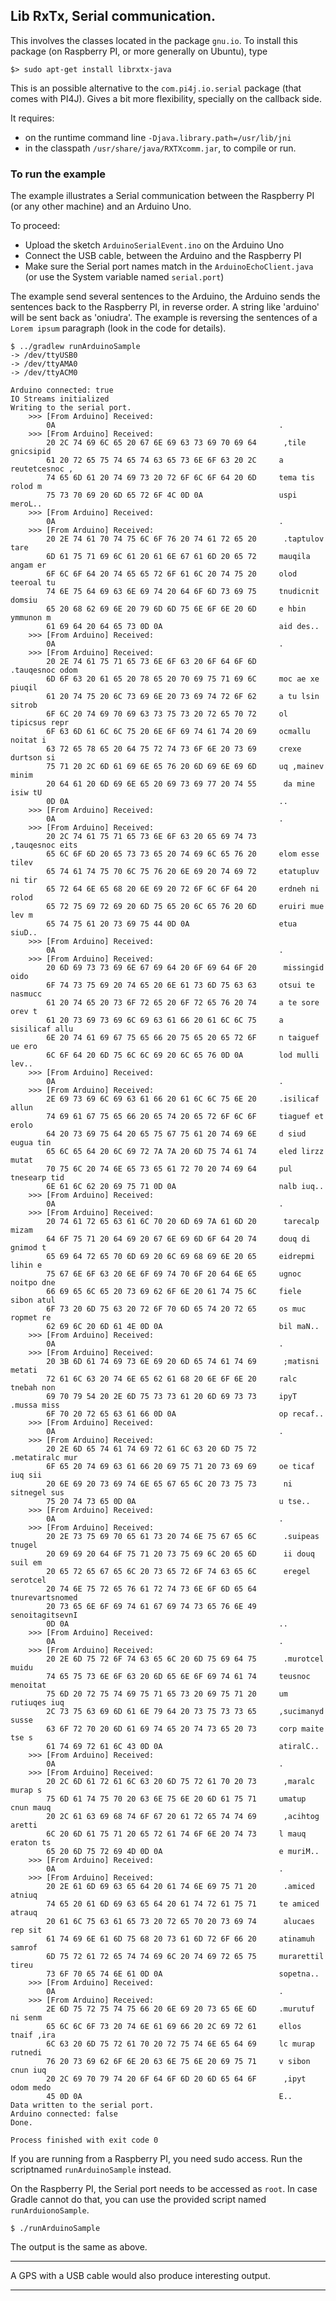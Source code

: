 ## Lib RxTx, Serial communication.
This involves the classes located in the package `gnu.io`.
To install this package (on Raspberry PI, or more generally on Ubuntu), type
```
$> sudo apt-get install librxtx-java
```
This is an possible alternative to the `com.pi4j.io.serial` package (that comes with PI4J).
Gives a bit more flexibility, specially on the callback side.

It requires:
* on the runtime command line `-Djava.library.path=/usr/lib/jni`
* in the classpath `/usr/share/java/RXTXcomm.jar`, to compile or run.

### To run the example
The example illustrates a Serial communication between the Raspberry PI (or any other machine) and an Arduino Uno.

To proceed:
- Upload the sketch `ArduinoSerialEvent.ino` on the Arduino Uno
- Connect the USB cable, between the Arduino and the Raspberry PI
- Make sure the Serial port names match in the `ArduinoEchoClient.java` (or use the System variable named `serial.port`)
    
The example send several sentences to the Arduino, the Arduino sends the sentences back to the
Raspberry PI, in reverse order. A string like 'arduino' will be sent back as 'oniudra'. 
The example is reversing the sentences of a `Lorem ipsum` paragraph (look in the code for details).

```
$ ../gradlew runArduinoSample
-> /dev/ttyUSB0
-> /dev/ttyAMA0
-> /dev/ttyACM0

Arduino connected: true
IO Streams initialized
Writing to the serial port.
	>>> [From Arduino] Received:
		0A                                                  .
	>>> [From Arduino] Received:
		20 2C 74 69 6C 65 20 67 6E 69 63 73 69 70 69 64      ,tile gnicsipid
		61 20 72 65 75 74 65 74 63 65 73 6E 6F 63 20 2C     a reutetcesnoc ,
		74 65 6D 61 20 74 69 73 20 72 6F 6C 6F 64 20 6D     tema tis rolod m
		75 73 70 69 20 6D 65 72 6F 4C 0D 0A                 uspi meroL..
	>>> [From Arduino] Received:
		0A                                                  .
	>>> [From Arduino] Received:
		20 2E 74 61 70 74 75 6C 6F 76 20 74 61 72 65 20      .taptulov tare 
		6D 61 75 71 69 6C 61 20 61 6E 67 61 6D 20 65 72     mauqila angam er
		6F 6C 6F 64 20 74 65 65 72 6F 61 6C 20 74 75 20     olod teeroal tu 
		74 6E 75 64 69 63 6E 69 74 20 64 6F 6D 73 69 75     tnudicnit domsiu
		65 20 68 62 69 6E 20 79 6D 6D 75 6E 6F 6E 20 6D     e hbin ymmunon m
		61 69 64 20 64 65 73 0D 0A                          aid des..
	>>> [From Arduino] Received:
		0A                                                  .
	>>> [From Arduino] Received:
		20 2E 74 61 75 71 65 73 6E 6F 63 20 6F 64 6F 6D      .tauqesnoc odom
		6D 6F 63 20 61 65 20 78 65 20 70 69 75 71 69 6C     moc ae xe piuqil
		61 20 74 75 20 6C 73 69 6E 20 73 69 74 72 6F 62     a tu lsin sitrob
		6F 6C 20 74 69 70 69 63 73 75 73 20 72 65 70 72     ol tipicsus repr
		6F 63 6D 61 6C 6C 75 20 6E 6F 69 74 61 74 20 69     ocmallu noitat i
		63 72 65 78 65 20 64 75 72 74 73 6F 6E 20 73 69     crexe durtson si
		75 71 20 2C 6D 61 69 6E 65 76 20 6D 69 6E 69 6D     uq ,mainev minim
		20 64 61 20 6D 69 6E 65 20 69 73 69 77 20 74 55      da mine isiw tU
		0D 0A                                               ..
	>>> [From Arduino] Received:
		0A                                                  .
	>>> [From Arduino] Received:
		20 2C 74 61 75 71 65 73 6E 6F 63 20 65 69 74 73      ,tauqesnoc eits
		65 6C 6F 6D 20 65 73 73 65 20 74 69 6C 65 76 20     elom esse tilev 
		65 74 61 74 75 70 6C 75 76 20 6E 69 20 74 69 72     etatupluv ni tir
		65 72 64 6E 65 68 20 6E 69 20 72 6F 6C 6F 64 20     erdneh ni rolod 
		65 72 75 69 72 69 20 6D 75 65 20 6C 65 76 20 6D     eruiri mue lev m
		65 74 75 61 20 73 69 75 44 0D 0A                    etua siuD..
	>>> [From Arduino] Received:
		0A                                                  .
	>>> [From Arduino] Received:
		20 6D 69 73 73 69 6E 67 69 64 20 6F 69 64 6F 20      missingid oido 
		6F 74 73 75 69 20 74 65 20 6E 61 73 6D 75 63 63     otsui te nasmucc
		61 20 74 65 20 73 6F 72 65 20 6F 72 65 76 20 74     a te sore orev t
		61 20 73 69 73 69 6C 69 63 61 66 20 61 6C 6C 75     a sisilicaf allu
		6E 20 74 61 69 67 75 65 66 20 75 65 20 65 72 6F     n taiguef ue ero
		6C 6F 64 20 6D 75 6C 6C 69 20 6C 65 76 0D 0A        lod mulli lev..
	>>> [From Arduino] Received:
		0A                                                  .
	>>> [From Arduino] Received:
		2E 69 73 69 6C 69 63 61 66 20 61 6C 6C 75 6E 20     .isilicaf allun 
		74 69 61 67 75 65 66 20 65 74 20 65 72 6F 6C 6F     tiaguef et erolo
		64 20 73 69 75 64 20 65 75 67 75 61 20 74 69 6E     d siud eugua tin
		65 6C 65 64 20 6C 69 72 7A 7A 20 6D 75 74 61 74     eled lirzz mutat
		70 75 6C 20 74 6E 65 73 65 61 72 70 20 74 69 64     pul tnesearp tid
		6E 61 6C 62 20 69 75 71 0D 0A                       nalb iuq..
	>>> [From Arduino] Received:
		0A                                                  .
	>>> [From Arduino] Received:
		20 74 61 72 65 63 61 6C 70 20 6D 69 7A 61 6D 20      tarecalp mizam 
		64 6F 75 71 20 64 69 20 67 6E 69 6D 6F 64 20 74     douq di gnimod t
		65 69 64 72 65 70 6D 69 20 6C 69 68 69 6E 20 65     eidrepmi lihin e
		75 67 6E 6F 63 20 6E 6F 69 74 70 6F 20 64 6E 65     ugnoc noitpo dne
		66 69 65 6C 65 20 73 69 62 6F 6E 20 61 74 75 6C     fiele sibon atul
		6F 73 20 6D 75 63 20 72 6F 70 6D 65 74 20 72 65     os muc ropmet re
		62 69 6C 20 6D 61 4E 0D 0A                          bil maN..
	>>> [From Arduino] Received:
		0A                                                  .
	>>> [From Arduino] Received:
		20 3B 6D 61 74 69 73 6E 69 20 6D 65 74 61 74 69      ;matisni metati
		72 61 6C 63 20 74 6E 65 62 61 68 20 6E 6F 6E 20     ralc tnebah non 
		69 70 79 54 20 2E 6D 75 73 73 61 20 6D 69 73 73     ipyT .mussa miss
		6F 70 20 72 65 63 61 66 0D 0A                       op recaf..
	>>> [From Arduino] Received:
		0A                                                  .
	>>> [From Arduino] Received:
		20 2E 6D 65 74 61 74 69 72 61 6C 63 20 6D 75 72      .metatiralc mur
		6F 65 20 74 69 63 61 66 20 69 75 71 20 73 69 69     oe ticaf iuq sii
		20 6E 69 20 73 69 74 6E 65 67 65 6C 20 73 75 73      ni sitnegel sus
		75 20 74 73 65 0D 0A                                u tse..
	>>> [From Arduino] Received:
		0A                                                  .
	>>> [From Arduino] Received:
		20 2E 73 75 69 70 65 61 73 20 74 6E 75 67 65 6C      .suipeas tnugel
		20 69 69 20 64 6F 75 71 20 73 75 69 6C 20 65 6D      ii douq suil em
		20 65 72 65 67 65 6C 20 73 65 72 6F 74 63 65 6C      eregel serotcel
		20 74 6E 75 72 65 76 61 72 74 73 6E 6F 6D 65 64      tnurevartsnomed
		20 73 65 6E 6F 69 74 61 67 69 74 73 65 76 6E 49      senoitagitsevnI
		0D 0A                                               ..
	>>> [From Arduino] Received:
		0A                                                  .
	>>> [From Arduino] Received:
		20 2E 6D 75 72 6F 74 63 65 6C 20 6D 75 69 64 75      .murotcel muidu
		74 65 75 73 6E 6F 63 20 6D 65 6E 6F 69 74 61 74     teusnoc menoitat
		75 6D 20 72 75 74 69 75 71 65 73 20 69 75 71 20     um rutiuqes iuq 
		2C 73 75 63 69 6D 61 6E 79 64 20 73 75 73 73 65     ,sucimanyd susse
		63 6F 72 70 20 6D 61 69 74 65 20 74 73 65 20 73     corp maite tse s
		61 74 69 72 61 6C 43 0D 0A                          atiralC..
	>>> [From Arduino] Received:
		0A                                                  .
	>>> [From Arduino] Received:
		20 2C 6D 61 72 61 6C 63 20 6D 75 72 61 70 20 73      ,maralc murap s
		75 6D 61 74 75 70 20 63 6E 75 6E 20 6D 61 75 71     umatup cnun mauq
		20 2C 61 63 69 68 74 6F 67 20 61 72 65 74 74 69      ,acihtog aretti
		6C 20 6D 61 75 71 20 65 72 61 74 6F 6E 20 74 73     l mauq eraton ts
		65 20 6D 75 72 69 4D 0D 0A                          e muriM..
	>>> [From Arduino] Received:
		0A                                                  .
	>>> [From Arduino] Received:
		20 2E 61 6D 69 63 65 64 20 61 74 6E 69 75 71 20      .amiced atniuq 
		74 65 20 61 6D 69 63 65 64 20 61 74 72 61 75 71     te amiced atrauq
		20 61 6C 75 63 61 65 73 20 72 65 70 20 73 69 74      alucaes rep sit
		61 74 69 6E 61 6D 75 68 20 73 61 6D 72 6F 66 20     atinamuh samrof 
		6D 75 72 61 72 65 74 74 69 6C 20 74 69 72 65 75     murarettil tireu
		73 6F 70 65 74 6E 61 0D 0A                          sopetna..
	>>> [From Arduino] Received:
		0A                                                  .
	>>> [From Arduino] Received:
		2E 6D 75 72 75 74 75 66 20 6E 69 20 73 65 6E 6D     .murutuf ni senm
		65 6C 6C 6F 73 20 74 6E 61 69 66 20 2C 69 72 61     ellos tnaif ,ira
		6C 63 20 6D 75 72 61 70 20 72 75 74 6E 65 64 69     lc murap rutnedi
		76 20 73 69 62 6F 6E 20 63 6E 75 6E 20 69 75 71     v sibon cnun iuq
		20 2C 69 70 79 74 20 6F 64 6F 6D 20 6D 65 64 6F      ,ipyt odom medo
		45 0D 0A                                            E..
Data written to the serial port.
Arduino connected: false
Done.

Process finished with exit code 0
```
If you are running from a Raspberry PI, you need sudo access. Run the scriptnamed `runArduinoSample`  instead.

On the Raspberry PI, the Serial port needs to be accessed as `root`. In case Gradle cannot do that, you can use the provided script named `runArduionoSample`.
```
$ ./runArduinoSample
```
The output is the same as above.

--------------------------------------------------------------------------------------------------------------------------------------------------------------

A GPS with a USB cable would also produce interesting output.

---
